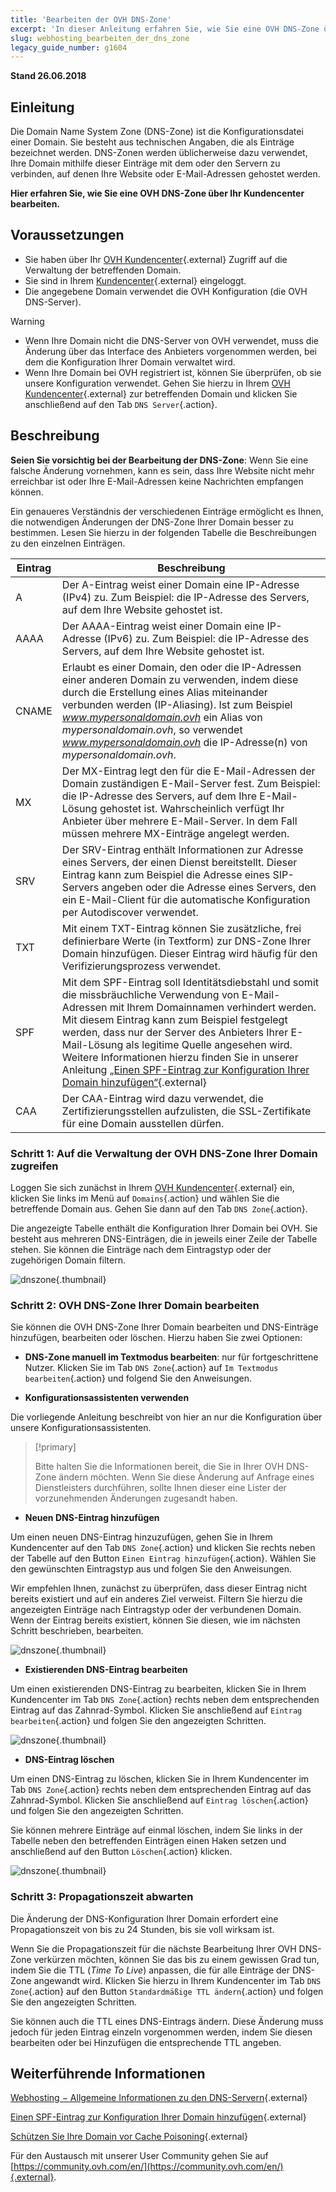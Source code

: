 ```yaml
---
title: 'Bearbeiten der OVH DNS-Zone'
excerpt: 'In dieser Anleitung erfahren Sie, wie Sie eine OVH DNS-Zone über Ihr Kundencenter bearbeiten.'
slug: webhosting_bearbeiten_der_dns_zone
legacy_guide_number: g1604
---
```


**Stand 26.06.2018**

## Einleitung

Die Domain Name System Zone (DNS-Zone) ist die Konfigurationsdatei einer Domain. Sie besteht aus technischen Angaben, die als Einträge bezeichnet werden. DNS-Zonen werden üblicherweise dazu verwendet, Ihre Domain mithilfe dieser Einträge mit dem oder den Servern zu verbinden, auf denen Ihre Website oder E-Mail-Adressen gehostet werden.

**Hier erfahren Sie, wie Sie eine OVH DNS-Zone über Ihr Kundencenter bearbeiten.**

## Voraussetzungen

- Sie haben über Ihr [OVH Kundencenter](https://www.ovh.com/auth/?action=gotomanager){.external} Zugriff auf die Verwaltung der betreffenden Domain.
- Sie sind in Ihrem [Kundencenter](https://www.ovh.com/auth/?action=gotomanager){.external} eingeloggt.
- Die angegebene Domain verwendet die OVH Konfiguration (die OVH DNS-Server).

> [!warning]
>
> - Wenn Ihre Domain nicht die DNS-Server von OVH verwendet, muss die Änderung über das Interface des Anbieters vorgenommen werden, bei dem die Konfiguration Ihrer Domain verwaltet wird.
> - Wenn Ihre Domain bei OVH registriert ist, können Sie überprüfen, ob sie unsere Konfiguration verwendet. Gehen Sie hierzu in Ihrem [OVH Kundencenter](https://www.ovh.com/auth/?action=gotomanager){.external} zur betreffenden Domain und klicken Sie anschließend auf den Tab `DNS Server`{.action}.
>

## Beschreibung

**Seien Sie vorsichtig bei der Bearbeitung der DNS-Zone**: Wenn Sie eine falsche Änderung vornehmen, kann es sein, dass Ihre Website nicht mehr erreichbar ist oder Ihre E-Mail-Adressen keine Nachrichten empfangen können.

Ein genaueres Verständnis der verschiedenen Einträge ermöglicht es Ihnen, die notwendigen Änderungen der DNS-Zone Ihrer Domain besser zu bestimmen. Lesen Sie hierzu in der folgenden Tabelle die Beschreibungen zu den einzelnen Einträgen. 

|Eintrag|Beschreibung|  
|---|---|
|A|Der A-Eintrag weist einer Domain eine IP-Adresse (IPv4) zu. Zum Beispiel: die IP-Adresse des Servers, auf dem Ihre Website gehostet ist.|
|AAAA|Der AAAA-Eintrag weist einer Domain eine IP-Adresse (IPv6) zu. Zum Beispiel: die IP-Adresse des Servers, auf dem Ihre Website gehostet ist.|
|CNAME|Erlaubt es einer Domain, den oder die IP-Adressen einer anderen Domain zu verwenden, indem diese durch die Erstellung eines Alias miteinander verbunden werden (IP-Aliasing). Ist zum Beispiel *www.mypersonaldomain.ovh* ein Alias von *mypersonaldomain.ovh*, so verwendet *www.mypersonaldomain.ovh* die IP-Adresse(n) von *mypersonaldomain.ovh*.|
|MX|Der MX-Eintrag legt den für die E-Mail-Adressen der Domain zuständigen E-Mail-Server fest. Zum Beispiel: die IP-Adresse des Servers, auf dem Ihre E-Mail-Lösung gehostet ist. Wahrscheinlich verfügt Ihr Anbieter über mehrere E-Mail-Server. In dem Fall müssen mehrere MX-Einträge angelegt werden.|
|SRV|Der SRV-Eintrag enthält Informationen zur Adresse eines Servers, der einen Dienst bereitstellt. Dieser Eintrag kann zum Beispiel die Adresse eines SIP-Servers angeben oder die Adresse eines Servers, den ein E-Mail-Client für die automatische Konfiguration per Autodiscover verwendet.|
|TXT|Mit einem TXT-Eintrag können Sie zusätzliche, frei definierbare Werte (in Textform) zur DNS-Zone Ihrer Domain hinzufügen. Dieser Eintrag wird häufig für den Verifizierungsprozess verwendet.|
|SPF|Mit dem SPF-Eintrag soll Identitätsdiebstahl und somit die missbräuchliche Verwendung von E-Mail-Adressen mit Ihrem Domainnamen verhindert werden. Mit diesem Eintrag kann zum Beispiel festgelegt werden, dass nur der Server des Anbieters Ihrer E-Mail-Lösung als legitime Quelle angesehen wird. Weitere Informationen hierzu finden Sie in unserer Anleitung [„Einen SPF-Eintrag zur Konfiguration Ihrer Domain hinzufügen“](https://docs.ovh.com/de/domains/webhosting_spf-eintrag/){.external}|
|CAA|Der CAA-Eintrag wird dazu verwendet, die Zertifizierungsstellen aufzulisten, die SSL-Zertifikate für eine Domain ausstellen dürfen.|

### Schritt 1: Auf die Verwaltung der OVH DNS-Zone Ihrer Domain zugreifen

Loggen Sie sich zunächst in Ihrem [OVH Kundencenter](https://www.ovh.com/auth/?action=gotomanager){.external} ein, klicken Sie links im Menü auf `Domains`{.action} und wählen Sie die betreffende Domain aus. Gehen Sie dann auf den Tab `DNS Zone`{.action}.

Die angezeigte Tabelle enthält die Konfiguration Ihrer Domain bei OVH. Sie besteht aus mehreren DNS-Einträgen, die in jeweils einer Zeile der Tabelle stehen. Sie können die Einträge nach dem Eintragstyp oder der zugehörigen Domain filtern.

![dnszone](images/edit-dns-zone-ovh-control-panel.png){.thumbnail}

### Schritt 2: OVH DNS-Zone Ihrer Domain bearbeiten

Sie können die OVH DNS-Zone Ihrer Domain bearbeiten und DNS-Einträge hinzufügen, bearbeiten oder löschen. Hierzu haben Sie zwei Optionen:

- **DNS-Zone manuell im Textmodus bearbeiten**: nur für fortgeschrittene Nutzer. Klicken Sie im Tab `DNS Zone`{.action} auf `Im Textmodus bearbeiten`{.action} und folgend Sie den Anweisungen.

- **Konfigurationsassistenten verwenden**

Die vorliegende Anleitung beschreibt von hier an nur die Konfiguration über unsere Konfigurationsassistenten.

> [!primary]
>
> Bitte halten Sie die Informationen bereit, die Sie in Ihrer OVH DNS-Zone ändern möchten. Wenn Sie diese Änderung auf Anfrage eines Dienstleisters durchführen, sollte Ihnen dieser eine Lister der vorzunehmenden Änderungen zugesandt haben.
>

- **Neuen DNS-Eintrag hinzufügen**

Um einen neuen DNS-Eintrag hinzuzufügen, gehen Sie in Ihrem Kundencenter auf den Tab `DNS Zone`{.action} und klicken Sie rechts neben der Tabelle auf den Button `Einen Eintrag hinzufügen`{.action}. Wählen Sie den gewünschten Eintragstyp aus und folgen Sie den Anweisungen.

Wir empfehlen Ihnen, zunächst zu überprüfen, dass dieser Eintrag nicht bereits existiert und auf ein anderes Ziel verweist. Filtern Sie hierzu die angezeigten Einträge nach Eintragstyp oder der verbundenen Domain. Wenn der Eintrag bereits existiert, können Sie diesen, wie im nächsten Schritt beschrieben, bearbeiten.

![dnszone](images/edit-dns-zone-ovh-add-entry.png){.thumbnail}

- **Existierenden DNS-Eintrag bearbeiten**

Um einen existierenden DNS-Eintrag zu bearbeiten, klicken Sie in Ihrem Kundencenter im Tab `DNS Zone`{.action} rechts neben dem entsprechenden Eintrag auf das Zahnrad-Symbol. Klicken Sie anschließend auf `Eintrag bearbeiten`{.action} und folgen Sie den angezeigten Schritten.

![dnszone](images/edit-dns-zone-ovh-modify-entry.png){.thumbnail}

- **DNS-Eintrag löschen**

Um einen DNS-Eintrag zu löschen, klicken Sie in Ihrem Kundencenter im Tab `DNS Zone`{.action} rechts neben dem entsprechenden Eintrag auf das Zahnrad-Symbol. Klicken Sie anschließend auf `Eintrag löschen`{.action} und folgen Sie den angezeigten Schritten.

Sie können mehrere Einträge auf einmal löschen, indem Sie links in der Tabelle neben den betreffenden Einträgen einen Haken setzen und anschließend auf den Button `Löschen`{.action} klicken.

![dnszone](images/edit-dns-zone-ovh-delete-entry.png){.thumbnail}

### Schritt 3: Propagationszeit abwarten

Die Änderung der DNS-Konfiguration Ihrer Domain erfordert eine Propagationszeit von bis zu 24 Stunden, bis sie voll wirksam ist.

Wenn Sie die Propagationszeit für die nächste Bearbeitung Ihrer OVH DNS-Zone verkürzen möchten, können Sie das bis zu einem gewissen Grad tun, indem Sie die TTL (*Time To Live*) anpassen, die für alle Einträge der DNS-Zone angewandt wird.
Klicken Sie hierzu in Ihrem Kundencenter im Tab `DNS Zone`{.action} auf den Button `Standardmäßige TTL ändern`{.action} und folgen Sie den angezeigten Schritten. 

Sie können auch die TTL eines DNS-Eintrags ändern. Diese Änderung muss jedoch für jeden Eintrag einzeln vorgenommen werden, indem Sie diesen bearbeiten oder bei Hinzufügen die entsprechende TTL angeben.

## Weiterführende Informationen

[Webhosting − Allgemeine Informationen zu den DNS-Servern](https://docs.ovh.com/de/domains/webhosting_allgemeine_informationen_zu_den_dns_servern/){.external}

[Einen SPF-Eintrag zur Konfiguration Ihrer Domain hinzufügen](https://docs.ovh.com/de/domains/webhosting_spf-eintrag/){.external}

[Schützen Sie Ihre Domain vor Cache Poisoning](https://www.ovh.de/domains/dnssec_dienst.xml){.external}

Für den Austausch mit unserer User Community gehen Sie auf [https://community.ovh.com/en/](https://community.ovh.com/en/){.external}.